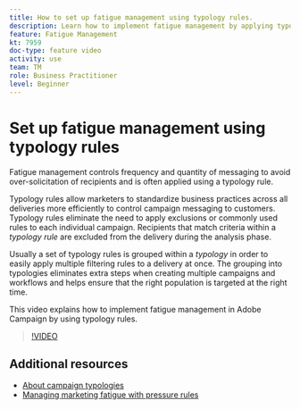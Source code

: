 ```yaml
---
title: How to set up fatigue management using typology rules.
description: Learn how to implement fatigue management by applying typology rules.
feature: Fatigue Management
kt: 7959
doc-type: feature video
activity: use
team: TM
role: Business Practitioner
level: Beginner
---
```


# Set up fatigue management using typology rules

Fatigue management controls frequency and quantity of messaging to avoid over-solicitation of recipients and is often applied using a typology rule.

Typology rules allow marketers to standardize business practices across all deliveries more efficiently to control campaign messaging to customers. Typology rules eliminate the need to apply exclusions or commonly used rules to each individual campaign. Recipients that match criteria within a *typology rule* are excluded from the delivery during the analysis phase.

Usually a set of typology rules is grouped within a *typology* in order to easily apply multiple filtering rules to a delivery at once. The grouping into typologies eliminates extra steps when creating multiple campaigns and workflows and helps ensure that the right population is targeted at the right time.

This video explains how to implement fatigue management in Adobe Campaign by using typology rules.

>[!VIDEO](https://video.tv.adobe.com/v/25090?quality=12)

## Additional resources

* [About campaign typologies](https://experienceleague.adobe.com/docs/campaign-classic/using/orchestrating-campaigns/campaign-optimization/about-campaign-typologies.html?lang=en)
* [Managing marketing fatigue with pressure rules](https://experienceleague.adobe.com/docs/campaign-classic/using/orchestrating-campaigns/campaign-optimization/pressure-rules.html?lang=en)
